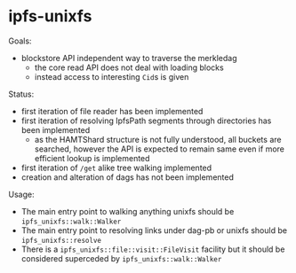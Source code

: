 # ipfs-unixfs

Goals:

* blockstore API independent way to traverse the merkledag
    * the core read API does not deal with loading blocks
    * instead access to interesting `Cid`s is given

Status:

* first iteration of file reader has been implemented
* first iteration of resolving IpfsPath segments through directories has been
  implemented
    * as the HAMTShard structure is not fully understood, all buckets are
      searched, however the API is expected to remain same even if more
      efficient lookup is implemented
* first iteration of `/get` alike tree walking implemented
* creation and alteration of dags has not been implemented

Usage:

* The main entry point to walking anything unixfs should be `ipfs_unixfs::walk::Walker`
* The main entry point to resolving links under dag-pb or unixfs should be `ipfs_unixfs::resolve`
* There is a `ipfs_unixfs::file::visit::FileVisit` facility but it should be
  considered superceded by `ipfs_unixfs::walk::Walker`
